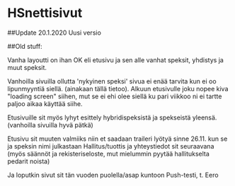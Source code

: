 # HSnettisivut

##Update 20.1.2020
Uusi versio

##Old stuff:

Vanha layoutti on ihan OK eli etusivu ja sen alle vanhat speksit, yhdistys ja muut speksit.

Vanhoilla sivuilla ollutta 'nykyinen speksi' sivua ei enää tarvita kun ei oo lipunmyyntiä siellä. (ainakaan tällä tietoo).
Alkuun etusivulle joku nopee kiva "loading screen" siihen, mut se ei ehi olee siellä ku pari viikkoo ni ei tartte paljoo aikaa käyttää siihe.

Etusivuille sit myös lyhyt esittely hybridispeksistä ja spekseistä yleensä. (vanhoilla sivuilla hyvä pätkä)

Etusivu sit muuten valmiiks niin et saadaan traileri lyötyä sinne 26.11. kun se ja speksin nimi julkastaan
Hallitus/tuottis ja yhteystiedot sit seuraavana (myös säännöt ja rekisteriseloste, mut mielummin pyytää hallitukselta pedarit noista)

Ja loputkin sivut sit tän vuoden puolella/asap kuntoon
Push-testi, t. Eero
